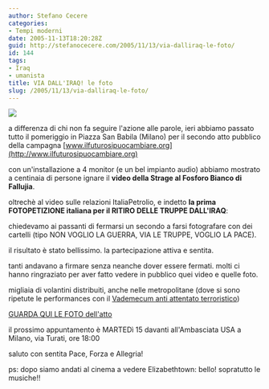 ```yaml
---
author: Stefano Cecere
categories:
- Tempi moderni
date: 2005-11-13T18:20:28Z
guid: http://stefanocecere.com/2005/11/13/via-dalliraq-le-foto/
id: 144
tags:
- Iraq
- umanista
title: VIA DALL'IRAQ! le foto
slug: /2005/11/13/via-dalliraq-le-foto/
---
```


[![](/wp-content/viadalliraq.jpg)](http://www.clum.net/md/modules.php?set_albumName=album14&op=modload&name=gallery&file=index&include=view_album.php)

a differenza di chi non fa seguire l'azione alle parole, ieri abbiamo passato tutto il pomeriggio in Piazza San Babila (Milano) per il secondo atto pubblico della campagna [www.ilfuturosipuocambiare.org](http://www.ilfuturosipuocambiare.org)

con un'installazione a 4 monitor (e un bel impianto audio) abbiamo mostrato a centinaia di persone ignare il **video della Strage al Fosforo Bianco di Fallujia**.
  
oltrechè al video sulle relazioni ItaliaPetrolio, e indetto **la prima FOTOPETIZIONE italiana per il RITIRO DELLE TRUPPE DALL'IRAQ**:
  
chiedevamo ai passanti di fermarsi un secondo a farsi fotografare con dei cartelli (tipo NON VOGLIO LA GUERRA, VIA LE TRUPPE, VOGLIO LA PACE).

il risultato è stato bellissimo. la partecipazione attiva e sentita.
  
tanti andavano a firmare senza neanche dover essere fermati. molti ci hanno ringraziato per aver fatto vedere in pubblico quei video e quelle foto.
  
migliaia di volantini distribuiti, anche nelle metropolitane (dove si sono ripetute le performances con il [Vademecum anti attentato terroristico](http://www.ilfannullone.it/articolo/vademecum-satirico-benvenuti-nel-terrore/22/))

[GUARDA QUI LE FOTO dell'atto](http://www.clum.net/md/modules.php?set_albumName=album14&op=modload&name=gallery&file=index&include=view_album.php)

il prossimo appuntamento è MARTEDì 15 davanti all'Ambasciata USA a Milano, via Turati, ore 18:00

saluto con sentita Pace, Forza e Allegria!

ps: dopo siamo andati al cinema a vedere Elizabethtown: bello! sopratutto le musiche!!